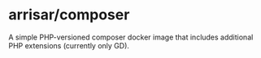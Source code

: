# arrisar/composer

A simple PHP-versioned composer docker image that includes additional PHP extensions (currently only GD).